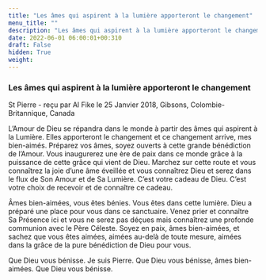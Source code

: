 ```yaml
---
title: "Les âmes qui aspirent à la lumière apporteront le changement"
menu_title: ""
description: "Les âmes qui aspirent à la lumière apporteront le changement"
date: 2022-06-01 06:00:01+00:310
draft: False
hidden: True
weight:
---
```

### Les âmes qui aspirent à la lumière apporteront le changement

St Pierre - reçu par Al Fike le 25 Janvier 2018, Gibsons, Colombie-Britannique, Canada

L’Amour de Dieu se répandra dans le monde à partir des âmes qui aspirent à la Lumière. Elles apporteront le changement et ce changement arrive, mes bien-aimés. Préparez vos âmes, soyez ouverts à cette grande bénédiction de l’Amour. Vous inaugurerez une ère de paix dans ce monde grâce à la puissance de cette grâce qui vient de Dieu. Marchez sur cette route et vous connaîtrez la joie d’une âme éveillée et vous connaîtrez Dieu et serez dans le flux de Son Amour et de Sa Lumière. C’est votre cadeau de Dieu. C’est votre choix de recevoir et de connaître ce cadeau.

Âmes bien-aimées, vous êtes bénies. Vous êtes dans cette lumière. Dieu a préparé une place pour vous dans ce sanctuaire. Venez prier et connaître Sa Présence ici et vous ne serez pas déçues mais connaîtrez une profonde communion avec le Père Céleste. Soyez en paix, âmes bien-aimées, et sachez que vous êtes aimées, aimées au-delà de toute mesure, aimées dans la grâce de la pure bénédiction de Dieu pour vous.

Que Dieu vous bénisse. Je suis Pierre. Que Dieu vous bénisse, âmes bien-aimées. Que Dieu vous bénisse.




